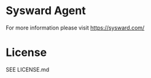 # Sysward Agent

For more information please visit https://sysward.com/


# License

SEE LICENSE.md
